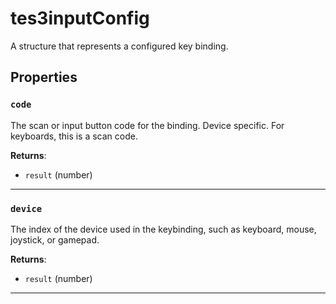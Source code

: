 <!---
	This file is autogenerated. Do not edit this file manually. Your changes will be ignored.
	More information: https://github.com/MWSE/MWSE/tree/master/docs
-->

# tes3inputConfig

A structure that represents a configured key binding.

## Properties

### `code`

The scan or input button code for the binding. Device specific. For keyboards, this is a scan code.

**Returns**:

* `result` (number)

***

### `device`

The index of the device used in the keybinding, such as keyboard, mouse, joystick, or gamepad.

**Returns**:

* `result` (number)

***

